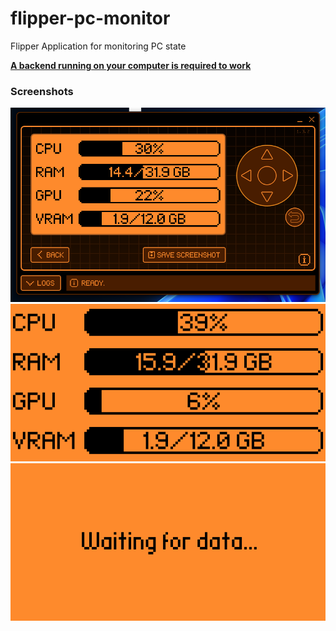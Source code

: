 # flipper-pc-monitor
Flipper Application for monitoring PC state

**[A backend running on your computer is required to work](https://github.com/TheSainEyereg/flipper-pc-monitor-backend)**

### Screenshots

![app](screenshots/qFlipper.png)  
![app](screenshots/1.png)
![app](screenshots/2.png)
